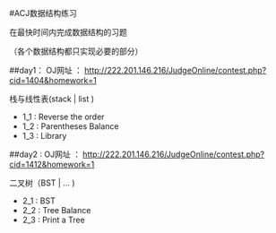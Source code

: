 #ACJ数据结构练习

在最快时间内完成数据结构的习题

（各个数据结构都只实现必要的部分）


##day1：
OJ网址 ： http://222.201.146.216/JudgeOnline/contest.php?cid=1404&homework=1

栈与线性表(stack | list )

* 1_1 : Reverse the order
* 1_2 : Parentheses Balance
* 1_3 : Library

##day2 :
OJ网址 ： http://222.201.146.216/JudgeOnline/contest.php?cid=1412&homework=1

二叉树（BST | ... ) 

* 2_1 : BST
* 2_2 : Tree Balance
* 2_3 : Print a Tree